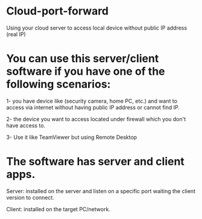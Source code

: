 # Cloud-port-forward
Using your cloud server to access local device without public IP address (real IP) 

# You can use this server/client software if you have one of the following scenarios:

1- you have device like (security camera, home PC, etc.) and want to access via internet without having public IP address or cannot find IP. 

2- the device you want to access located under firewall which you don't have access to. 

3- Use it like TeamViewer but using Remote Desktop


# The software has server and client apps. 

Server: installed on the server and listen on a specific port waiting the client version to connect. 

Client: installed on the target PC/network. 
